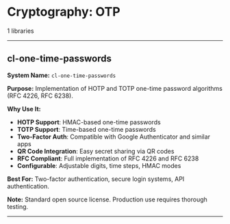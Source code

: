 # Cryptography: OTP

1 libraries

---

## cl-one-time-passwords

**System Name:** `cl-one-time-passwords`

**Purpose:** Implementation of HOTP and TOTP one-time password algorithms (RFC 4226, RFC 6238).

**Why Use It:**
- **HOTP Support**: HMAC-based one-time passwords
- **TOTP Support**: Time-based one-time passwords
- **Two-Factor Auth**: Compatible with Google Authenticator and similar apps
- **QR Code Integration**: Easy secret sharing via QR codes
- **RFC Compliant**: Full implementation of RFC 4226 and RFC 6238
- **Configurable**: Adjustable digits, time steps, HMAC modes

**Best For:** Two-factor authentication, secure login systems, API authentication.

**Note:** Standard open source license. Production use requires thorough testing.

---


